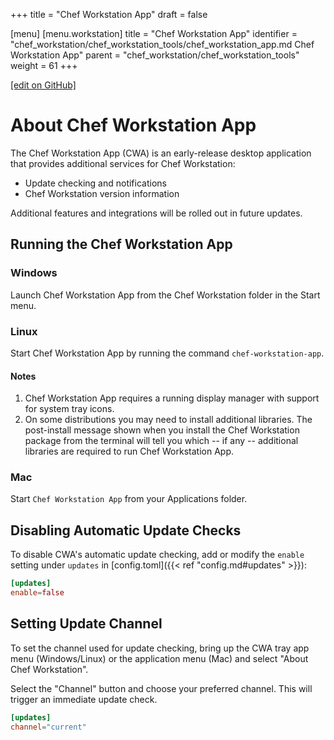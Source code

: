 +++
title = "Chef Workstation App"
draft = false

[menu]
  [menu.workstation]
    title = "Chef Workstation App"
    identifier = "chef_workstation/chef_workstation_tools/chef_workstation_app.md Chef Workstation App"
    parent = "chef_workstation/chef_workstation_tools"
    weight = 61
+++

[\[edit on GitHub\]](https://github.com/chef/chef-workstation/blob/master/docs-chef-io/content/workstation/chef-workstation-app.md)

# About Chef Workstation App

The Chef Workstation App (CWA) is an early-release desktop application that
provides additional services for Chef Workstation:

* Update checking and notifications
* Chef Workstation version information

Additional features and integrations will be rolled out in future updates.

## Running the Chef Workstation App

### Windows

Launch Chef Workstation App from the Chef Workstation folder in the Start menu.

### Linux

Start Chef Workstation App by running the command `chef-workstation-app`.

#### Notes

1. Chef Workstation App requires a running display manager with support for
   system tray icons.
1. On some distributions you may need to install additional libraries.  The
   post-install message shown when you install the Chef Workstation package
   from the terminal will tell you which -- if any -- additional libraries are
   required to run Chef Workstation App.

### Mac

Start `Chef Workstation App` from your Applications folder.

## Disabling Automatic Update Checks

To disable CWA's automatic update checking, add or modify the `enable` setting
under `updates` in [config.toml]({{< ref "config.md#updates" >}}):

```toml
[updates]
enable=false
```

## Setting Update Channel

To set the channel used for update checking, bring up the CWA tray app
menu (Windows/Linux) or the application menu (Mac) and select "About Chef
Workstation".

Select the "Channel" button and choose your preferred channel.  This will
trigger an immediate update check.

```toml
[updates]
channel="current"
```
